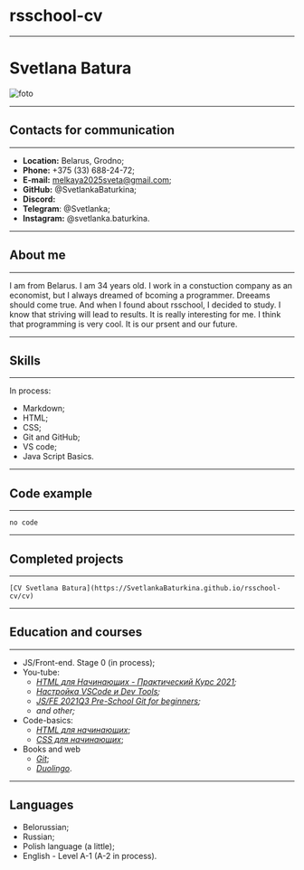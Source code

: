 # rsschool-cv
---
# Svetlana Batura
![foto](logo.png)

---
## Contacts for communication
---
* __Location:__ Belarus, Grodno;
* __Phone:__ +375 (33) 688-24-72;
* __E-mail:__ melkaya2025sveta@gmail.com;
* __GitHub:__ @SvetlankaBaturkina;
* __Discord:__
* __Telegram__: @Svetlanka;
* __Instagram:__ @svetlanka.baturkina.
---
## About me
---
I am from Belarus. I am 34 years old. I work in a constuction company as an economist, but I always dreamed of bcoming a programmer. Dreeams should come true. And when I found about rsschool, I decided to study. I know that striving will lead to results. It is really interesting for me. I think that programming is very cool. It is our prsent and our future.

---
## Skills
---
In process:
* Markdown;
* HTML;
* CSS;
* Git and GitHub;
* VS code;
* Java Script Basics.
---
## Code example
---
```
no code
```
---
## Completed projects
---
```
[CV Svetlana Batura](https://SvetlankaBaturkina.github.io/rsschool-cv/cv)
``` 
---
## Education and courses
---
* JS/Front-end. Stage 0 (in process);
* You-tube:
  * _[HTML для Начинающих - Практический Курс 2021](https://www.youtube.com/watch?v=DOEtVdkKwcU&list=PL9MZ1Hz0tPK7-GgYuy8oYxo4gGzdXz8pp&index=6&t=992s);_
  * _[Настройка VSCode и Dev Tools](https://www.youtube.com/watch?v=kTpIBAmKPwo&list=PL9MZ1Hz0tPK7-GgYuy8oYxo4gGzdXz8pp&index=8&t=5342s);_
  * _[JS/FE 2021Q3 Pre-School Git for beginners](https://www.youtube.com/watch?v=6q0GHJ_Pbk4&list=PL9MZ1Hz0tPK7-GgYuy8oYxo4gGzdXz8pp&index=3&t=10s);_
  * _and other;_
* Code-basics:
  * _[HTML для начинающих](https://ru.code-basics.com/languages/html)_;
  * _[CSS для начинающих](https://ru.code-basics.com/languages/css)_;
* Books and web
  * _[Git](https://git-scm.com/book/ru/v2)_;
  * _[Duolingo](https://www.duolingo.com/learn)_.
---
## Languages
* Belorussian;
* Russian;
* Polish language (a little);
* English - Level A-1 (A-2 in process).